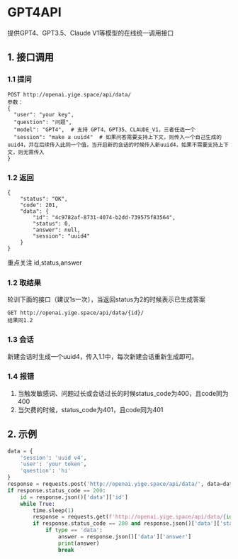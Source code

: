 # GPT4API
提供GPT4、GPT3.5、Claude V1等模型的在线统一调用接口
## 1. 接口调用
### 1.1 提问
```
POST http://openai.yige.space/api/data/
参数：
{
  "user": "your key",
  "question": "问题",
  "model": "GPT4",  # 支持 GPT4、GPT35、CLAUDE_V1，三者任选一个
  "session": "make a uuid4"  # 如果问答需要支持上下文，则传入一个自己生成的uuid4，并在后续传入此同一个值，当开启新的会话的时候传入新uuid4，如果不需要支持上下文，则无需传入
}
```
### 1.2 返回
```
{
    "status": "OK",
    "code": 201,
    "data": {
        "id": "4c9782af-8731-4074-b2dd-739575f83564",
        "status": 0,
        "answer": null,
        "session": "uuid4"
    }
}
```
重点关注 id,status,answer

### 1.2 取结果
轮训下面的接口（建议1s一次），当返回status为2的时候表示已生成答案
```
GET http://openai.yige.space/api/data/{id}/
结果同1.2
```

### 1.3 会话
新建会话时生成一个uuid4，传入1.1中，每次新建会话重新生成即可。

### 1.4 报错
1. 当触发敏感词、问题过长或会话过长的时候status_code为400，且code同为400
2. 当欠费的时候，status_code为401，且code同为401

## 2. 示例
```python
data = {
    'session': 'uuid v4',
    'user': 'your token',
    'question': 'hi'
}
response = requests.post('http://openai.yige.space/api/data/', data=data)
if response.status_code == 200:
    id = response.json()['data']['id']
    while True:
        time.sleep(1)
        response = requests.get(f'http://openai.yige.space/api/data/{id}/')
        if response.status_code == 200 and response.json()['data']['status'] == 2:
            if type == 'data':
                answer = response.json()['data']['answer']
                print(answer)
                break
```
